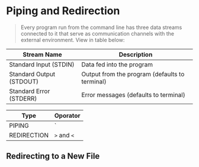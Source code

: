 # **Piping and Redirection**
> Every program run from the command line has three data streams connected to it that serve as communication channels with the external environment. View in table below:


|Stream Name|Description|
|---|---|
|Standard Input (STDIN)| Data fed into the program|
|Standard Output (STDOUT)| Output from the program (defaults to terminal)|
|Standard Error (STDERR)|Error messages (defaults to terminal)|


|Type|Oporator|
|---|---|
|PIPING| `|`|
|REDIRECTION| `>` and `<`|

## **Redirecting to a New File**
